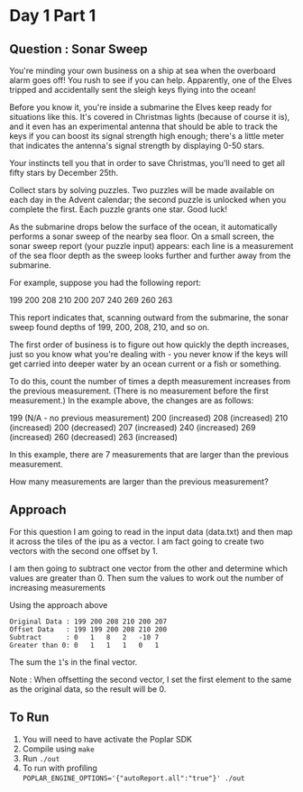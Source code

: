 # Day 1 Part 1

## Question : Sonar Sweep

You're minding your own business on a ship at sea when the overboard alarm goes off! You rush to see if you can help. Apparently, one of the Elves tripped and accidentally sent the sleigh keys flying into the ocean!

Before you know it, you're inside a submarine the Elves keep ready for situations like this. It's covered in Christmas lights (because of course it is), and it even has an experimental antenna that should be able to track the keys if you can boost its signal strength high enough; there's a little meter that indicates the antenna's signal strength by displaying 0-50 stars.

Your instincts tell you that in order to save Christmas, you'll need to get all fifty stars by December 25th.

Collect stars by solving puzzles. Two puzzles will be made available on each day in the Advent calendar; the second puzzle is unlocked when you complete the first. Each puzzle grants one star. Good luck!

As the submarine drops below the surface of the ocean, it automatically performs a sonar sweep of the nearby sea floor. On a small screen, the sonar sweep report (your puzzle input) appears: each line is a measurement of the sea floor depth as the sweep looks further and further away from the submarine.

For example, suppose you had the following report:

199
200
208
210
200
207
240
269
260
263

This report indicates that, scanning outward from the submarine, the sonar sweep found depths of 199, 200, 208, 210, and so on.

The first order of business is to figure out how quickly the depth increases, just so you know what you're dealing with - you never know if the keys will get carried into deeper water by an ocean current or a fish or something.

To do this, count the number of times a depth measurement increases from the previous measurement. (There is no measurement before the first measurement.) In the example above, the changes are as follows:

199 (N/A - no previous measurement)
200 (increased)
208 (increased)
210 (increased)
200 (decreased)
207 (increased)
240 (increased)
269 (increased)
260 (decreased)
263 (increased)

In this example, there are 7 measurements that are larger than the previous measurement.

How many measurements are larger than the previous measurement?

## Approach

For this question I am going to read in the input data (data.txt) and then map it across the tiles of the ipu as a vector. I am fact going to create two vectors with the second one offset by 1.

I am then going to subtract one vector from the other and determine which values are greater than 0. Then sum the values to work out the number of increasing measurements

Using the approach above

```
Original Data : 199 200 208 210 200 207
Offset Data   : 199 199 200 208 210 200
Subtract      : 0   1   8   2   -10 7
Greater than 0: 0   1   1   1   0   1
```

The sum the `1`'s in the final vector.

Note : When offsetting the second vector, I set the first element to the same as the original data, so the result will be 0.

## To Run


1. You will need to have activate the Poplar SDK
2. Compile using `make`
3. Run `./out`
4. To run with profiling `POPLAR_ENGINE_OPTIONS='{"autoReport.all":"true"}' ./out`

